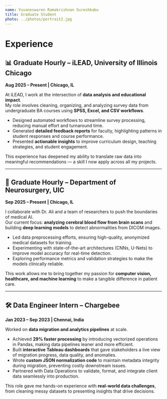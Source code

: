 ```yaml
---
name: Yuvaneswaren Ramakrishnan Sureshbabu
title: Graduate Student
photo: ../photos/portrait2.jpg
---
```


# Experience  

## 📊 Graduate Hourly – iLEAD, University of Illinois Chicago  
**Aug 2025 – Present | Chicago, IL**  

At iLEAD, I work at the intersection of **data analysis and educational impact**.  
My role involves cleaning, organizing, and analyzing survey data from undergraduate BA courses using **SPSS, Excel, and CSV workflows**.  

- Designed automated workflows to streamline survey processing, reducing manual effort and turnaround time.  
- Generated **detailed feedback reports** for faculty, highlighting patterns in student responses and course performance.  
- Presented **actionable insights** to improve curriculum design, teaching strategies, and student engagement.  

This experience has deepened my ability to translate raw data into meaningful recommendations — a skill I now apply across all my projects.  

---

## 🧠 Graduate Hourly – Department of Neurosurgery, UIC  
**Sep 2025 – Present | Chicago, IL**  

I collaborate with Dr. Ali and a team of researchers to push the boundaries of medical AI.  
Our current focus: **analyzing cerebral blood flow from brain scans** and building **deep learning models** to detect abnormalities from DICOM images.  

- Led data preprocessing efforts, ensuring high-quality, anonymized medical datasets for training.  
- Experimenting with state-of-the-art architectures (CNNs, U-Nets) to improve model accuracy for real-time detection.  
- Exploring performance metrics and validation strategies to make the models clinically reliable.  

This work allows me to bring together my passion for **computer vision, healthcare, and machine learning** to make a tangible difference in patient care.  

---

## 🛠️ Data Engineer Intern – Chargebee  
**Jan 2023 – Sep 2023 | Chennai, India**  

Worked on **data migration and analytics pipelines** at scale.  

- Achieved **29% faster processing** by introducing vectorized operations in Pandas, making data pipelines leaner and more efficient.  
- Built **interactive Tableau dashboards** that gave stakeholders a live view of migration progress, data quality, and anomalies.  
- Wrote **custom JSON normalization code** to maintain metadata integrity during migration, preventing costly downstream issues.  
- Partnered with Data Operations to validate, format, and integrate client data seamlessly into production.  

This role gave me hands-on experience with **real-world data challenges**, from cleaning messy datasets to presenting insights that drive decisions.
